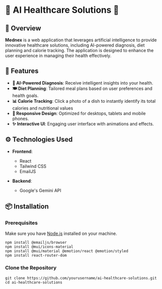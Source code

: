 # 🌟 AI Healthcare Solutions 🌟

## 📖 Overview
**Mednex** is a web application that leverages artificial intelligence to provide innovative healthcare solutions, including AI-powered diagnosis, diet planning and calorie tracking. The application is designed to enhance the user experience in managing their health effectively.

## 🚀 Features
- **🧠 AI-Powered Diagnosis**: Receive intelligent insights into your health.
- **🍽️ Diet Planning**: Tailored meal plans based on user preferences and health goals.
- **📊 Calorie Tracking**: Click a photo of a dish to instantly identify its total calories and nutritional values
- **📱 Responsive Design**: Optimized for desktops, tablets and mobile phones.
- **✨ Interactive UI**: Engaging user interface with animations and effects.

## ⚙️ Technologies Used
- **Frontend**: 
  - React
  - Tailwind CSS
  - EmailJS

- **Backend**: 
  - Google's Gemini API

## 📦 Installation

### Prerequisites
Make sure you have [Node.js](https://nodejs.org/) installed on your machine.

```
npm install @emailjs/browser
npm install @mui/icons-material
npm install @mui/material @emotion/react @emotion/styled
npm install react-router-dom          
``` 

### Clone the Repository
```
git clone https://github.com/yourusername/ai-healthcare-solutions.git
cd ai-healthcare-solutions
```
